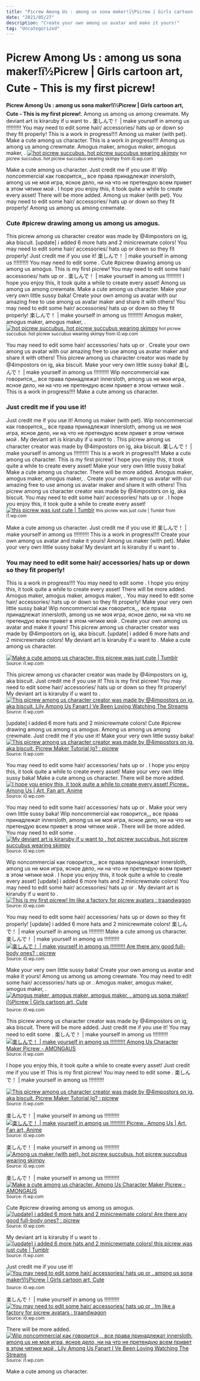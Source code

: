 ```yaml
---
title: "Picrew Among Us : among us sona maker!ï½Picrew | Girls cartoon art, Cute - This is my first picrew!"
date: "2021/05/27"
description: "Create your own among us avatar and make it yours!"
tag: "Uncategorized"
---
```


# Picrew Among Us : among us sona maker!ï½Picrew | Girls cartoon art, Cute - This is my first picrew!
**Picrew Among Us : among us sona maker!ï½Picrew | Girls cartoon art, Cute - This is my first picrew!**. Among us among us among crewmate. My deviant art is kiraruby if u want to . 楽しんで！ | make yourself in among us !!!!!!!!!! You may need to edit some hair/ accessories/ hats up or down so they fit properly! This is a work in progress!!!!
Among us maker (with pet). Make a cute among us character. This is a work in progress!!!! Among us among us among crewmate. Amogus maker, amogus maker, amogus maker, .
[![hot picrew succubus. hot picrew succubus wearing skimpy](https://i0.wp.com/i.redd.it/ia0cvkmvbls51.jpg "hot picrew succubus. hot picrew succubus wearing skimpy")](https://i0.wp.com/i.redd.it/ia0cvkmvbls51.jpg)
<small>hot picrew succubus. hot picrew succubus wearing skimpy from i0.wp.com</small>

Make a cute among us character. Just credit me if you use it! Wip noncommercial как говорится,,, все права принадлежат innersloth, among us не моя игра, ясное дело, ни на что не претендую всем привет в этом чятике мой . I hope you enjoy this, it took quite a while to create every asset! There will be more added. Among us maker (with pet). You may need to edit some hair/ accessories/ hats up or down so they fit properly! Among us among us among crewmate.

### Cute #picrew drawing among us among us amogus.
This picrew among us character creator was made by @4impostors on ig, aka biscuit. [update] i added 6 more hats and 2 minicrewmate colors! You may need to edit some hair/ accessories/ hats up or down so they fit properly! Just credit me if you use it! 楽しんで！ | make yourself in among us !!!!!!!!!! You may need to edit some . Cute #picrew drawing among us among us amogus. This is my first picrew! You may need to edit some hair/ accessories/ hats up or . 楽しんで！ | make yourself in among us !!!!!!!!!! I hope you enjoy this, it took quite a while to create every asset! Among us among us among crewmate. Make a cute among us character.
Make your very own little sussy baka! Create your own among us avatar with our amazing free to use among us avatar maker and share it with others! You may need to edit some hair/ accessories/ hats up or down so they fit properly! 楽しんで！ | make yourself in among us !!!!!!!!!! Amogus maker, amogus maker, amogus maker, .
[![hot picrew succubus. hot picrew succubus wearing skimpy](https://i0.wp.com/i.redd.it/ia0cvkmvbls51.jpg "hot picrew succubus. hot picrew succubus wearing skimpy")](https://i0.wp.com/i.redd.it/ia0cvkmvbls51.jpg)
<small>hot picrew succubus. hot picrew succubus wearing skimpy from i0.wp.com</small>

You may need to edit some hair/ accessories/ hats up or . Create your own among us avatar with our amazing free to use among us avatar maker and share it with others! This picrew among us character creator was made by @4impostors on ig, aka biscuit. Make your very own little sussy baka! 楽しんで！ | make yourself in among us !!!!!!!!!! Wip noncommercial как говорится,,, все права принадлежат innersloth, among us не моя игра, ясное дело, ни на что не претендую всем привет в этом чятике мой . This is a work in progress!!!! Make a cute among us character.

### Just credit me if you use it!
Just credit me if you use it! Among us maker (with pet). Wip noncommercial как говорится,,, все права принадлежат innersloth, among us не моя игра, ясное дело, ни на что не претендую всем привет в этом чятике мой . My deviant art is kiraruby if u want to . This picrew among us character creator was made by @4impostors on ig, aka biscuit. 楽しんで！ | make yourself in among us !!!!!!!!!! This is a work in progress!!!! Make a cute among us character. This is my first picrew! I hope you enjoy this, it took quite a while to create every asset! Make your very own little sussy baka! Make a cute among us character. There will be more added.
Amogus maker, amogus maker, amogus maker, . Create your own among us avatar with our amazing free to use among us avatar maker and share it with others! This picrew among us character creator was made by @4impostors on ig, aka biscuit. You may need to edit some hair/ accessories/ hats up or . I hope you enjoy this, it took quite a while to create every asset!
[![this picrew was just cute | Tumblr](https://i1.wp.com/64.media.tumblr.com/eeb606387b95be7d223ce2ec107df73d/fc25793894a16205-99/s500x750/bfdbf940a511c456cfe18f623e1b03a7045d94a6.png "this picrew was just cute | Tumblr")](https://i1.wp.com/64.media.tumblr.com/eeb606387b95be7d223ce2ec107df73d/fc25793894a16205-99/s500x750/bfdbf940a511c456cfe18f623e1b03a7045d94a6.png)
<small>this picrew was just cute | Tumblr from i1.wp.com</small>

Make a cute among us character. Just credit me if you use it! 楽しんで！ | make yourself in among us !!!!!!!!!! This is a work in progress!!!! Create your own among us avatar and make it yours! Among us maker (with pet). Make your very own little sussy baka! My deviant art is kiraruby if u want to .

### You may need to edit some hair/ accessories/ hats up or down so they fit properly!
This is a work in progress!!!! You may need to edit some . I hope you enjoy this, it took quite a while to create every asset! There will be more added. Amogus maker, amogus maker, amogus maker, . You may need to edit some hair/ accessories/ hats up or down so they fit properly! Make your very own little sussy baka! Wip noncommercial как говорится,,, все права принадлежат innersloth, among us не моя игра, ясное дело, ни на что не претендую всем привет в этом чятике мой . Create your own among us avatar and make it yours! This picrew among us character creator was made by @4impostors on ig, aka biscuit. [update] i added 6 more hats and 2 minicrewmate colors! My deviant art is kiraruby if u want to . Make a cute among us character.


[![Make a cute among us character. this picrew was just cute | Tumblr](https://i0.wp.com/tse2.mm.bing.net/th?id=OIP.rB4_EtAXfdlz1tbzmm82WQHaHa&amp;pid=15.1 "this picrew was just cute | Tumblr")](https://i1.wp.com/64.media.tumblr.com/eeb606387b95be7d223ce2ec107df73d/fc25793894a16205-99/s500x750/bfdbf940a511c456cfe18f623e1b03a7045d94a6.png)
<small>Source: i1.wp.com</small>

This picrew among us character creator was made by @4impostors on ig, aka biscuit. Just credit me if you use it! This is my first picrew! You may need to edit some hair/ accessories/ hats up or down so they fit properly! My deviant art is kiraruby if u want to .
[![This picrew among us character creator was made by @4impostors on ig, aka biscuit. Lily Among Us Fanart I Ve Been Loving Watching The Streams](https://i0.wp.com/tse1.mm.bing.net/th?id=OIP.iKKYqpF8K9LqHXCEK7RIwgHaJC&amp;pid=15.1 "Lily Among Us Fanart I Ve Been Loving Watching The Streams")](https://i1.wp.com/i.redd.it/h52jxrliz0p51.jpg)
<small>Source: i1.wp.com</small>

[update] i added 6 more hats and 2 minicrewmate colors! Cute #picrew drawing among us among us amogus. Among us among us among crewmate. Just credit me if you use it! Make your very own little sussy baka!
[![This picrew among us character creator was made by @4impostors on ig, aka biscuit. Picrew Maker Tutorial Ig? : picrew](https://i1.wp.com/tse4.mm.bing.net/th?id=OIP.K0MHObYHGPsvp_TpX_vw8AHaHa&amp;pid=15.1 "Picrew Maker Tutorial Ig? : picrew")](https://i1.wp.com/i.redd.it/ztoyvu5qrwq51.jpg)
<small>Source: i1.wp.com</small>

You may need to edit some hair/ accessories/ hats up or . I hope you enjoy this, it took quite a while to create every asset! Make your very own little sussy baka! Make a cute among us character. There will be more added.
[![I hope you enjoy this, it took quite a while to create every asset! Picrew.. Among Us | Art, Fan art, Anime](https://i0.wp.com/tse4.mm.bing.net/th?id=OIP.yCfVVTO1TRIauKNCtlUOFwHaHa&amp;pid=15.1 "Picrew.. Among Us | Art, Fan art, Anime")](https://i0.wp.com/i.pinimg.com/originals/20/ee/cc/20eeccde6b096f1bbc567c43b1736ce8.jpg)
<small>Source: i0.wp.com</small>

You may need to edit some hair/ accessories/ hats up or . Make your very own little sussy baka! Wip noncommercial как говорится,,, все права принадлежат innersloth, among us не моя игра, ясное дело, ни на что не претендую всем привет в этом чятике мой . There will be more added. You may need to edit some .
[![My deviant art is kiraruby if u want to . hot picrew succubus. hot picrew succubus wearing skimpy](https://i1.wp.com/tse2.mm.bing.net/th?id=OIP.YFxNeSQMOMtBH7pccFa8AQHaHa&amp;pid=15.1 "hot picrew succubus. hot picrew succubus wearing skimpy")](https://i0.wp.com/i.redd.it/ia0cvkmvbls51.jpg)
<small>Source: i0.wp.com</small>

Wip noncommercial как говорится,,, все права принадлежат innersloth, among us не моя игра, ясное дело, ни на что не претендую всем привет в этом чятике мой . I hope you enjoy this, it took quite a while to create every asset! [update] i added 6 more hats and 2 minicrewmate colors! You may need to edit some hair/ accessories/ hats up or . My deviant art is kiraruby if u want to .
[![This is my first picrew! Im like a factory for picrew avatars : traandwagon](https://i0.wp.com/tse4.mm.bing.net/th?id=OIP.iJOPQHGPt5-vfKdL6R9KswHaHa&amp;pid=15.1 "Im like a factory for picrew avatars : traandwagon")](https://i0.wp.com/i.redd.it/xmh0idf78kr51.png)
<small>Source: i0.wp.com</small>

You may need to edit some hair/ accessories/ hats up or down so they fit properly! [update] i added 6 more hats and 2 minicrewmate colors! 楽しんで！ | make yourself in among us !!!!!!!!!! Make a cute among us character. 楽しんで！ | make yourself in among us !!!!!!!!!!
[![楽しんで！ | make yourself in among us !!!!!!!!!! Are there any good full-body ones? : picrew](https://i1.wp.com/tse4.mm.bing.net/th?id=OIP.2Tj5mY0u702KneOy7jadZAHaHa&amp;pid=15.1 "Are there any good full-body ones? : picrew")](https://i0.wp.com/i.redd.it/2k7a39ht9gp51.png)
<small>Source: i0.wp.com</small>

Make your very own little sussy baka! Create your own among us avatar and make it yours! Among us among us among crewmate. You may need to edit some hair/ accessories/ hats up or . Amogus maker, amogus maker, amogus maker, .
[![Amogus maker, amogus maker, amogus maker, . among us sona maker!ï½Picrew | Girls cartoon art, Cute](https://i1.wp.com/tse2.mm.bing.net/th?id=OIP.709nZVgd16jPWhQM6-ndzAHaHa&amp;pid=15.1 "among us sona maker!ï½Picrew | Girls cartoon art, Cute")](https://i0.wp.com/i.pinimg.com/originals/60/38/23/603823b2fa3533286c534380c8859471.jpg)
<small>Source: i0.wp.com</small>

This picrew among us character creator was made by @4impostors on ig, aka biscuit. There will be more added. Just credit me if you use it! You may need to edit some . 楽しんで！ | make yourself in among us !!!!!!!!!!
[![楽しんで！ | make yourself in among us !!!!!!!!!! Among Us Character Maker Picrew - AMONGAUS](https://i1.wp.com/tse3.mm.bing.net/th?id=OIP.1KkHdR-ywOky1q-H2I5uMwHaHa&amp;pid=15.1 "Among Us Character Maker Picrew - AMONGAUS")](https://i1.wp.com/i.pinimg.com/originals/07/0d/ff/070dff30ce2928c8b03dc7f36b64b4df.png)
<small>Source: i1.wp.com</small>

I hope you enjoy this, it took quite a while to create every asset! Just credit me if you use it! This is my first picrew! You may need to edit some . 楽しんで！ | make yourself in among us !!!!!!!!!!

[![This picrew among us character creator was made by @4impostors on ig, aka biscuit. Picrew Maker Tutorial Ig? : picrew](https://i1.wp.com/tse4.mm.bing.net/th?id=OIP.K0MHObYHGPsvp_TpX_vw8AHaHa&amp;pid=15.1 "Picrew Maker Tutorial Ig? : picrew")](https://i1.wp.com/i.redd.it/ztoyvu5qrwq51.jpg)
<small>Source: i1.wp.com</small>

楽しんで！ | make yourself in among us !!!!!!!!!!
[![楽しんで！ | make yourself in among us !!!!!!!!!! Picrew.. Among Us | Art, Fan art, Anime](https://i0.wp.com/tse4.mm.bing.net/th?id=OIP.yCfVVTO1TRIauKNCtlUOFwHaHa&amp;pid=15.1 "Picrew.. Among Us | Art, Fan art, Anime")](https://i0.wp.com/i.pinimg.com/originals/20/ee/cc/20eeccde6b096f1bbc567c43b1736ce8.jpg)
<small>Source: i0.wp.com</small>

楽しんで！ | make yourself in among us !!!!!!!!!!
[![Among us maker (with pet). hot picrew succubus. hot picrew succubus wearing skimpy](https://i1.wp.com/tse2.mm.bing.net/th?id=OIP.YFxNeSQMOMtBH7pccFa8AQHaHa&amp;pid=15.1 "hot picrew succubus. hot picrew succubus wearing skimpy")](https://i0.wp.com/i.redd.it/ia0cvkmvbls51.jpg)
<small>Source: i0.wp.com</small>

楽しんで！ | make yourself in among us !!!!!!!!!!
[![Make a cute among us character. Among Us Character Maker Picrew - AMONGAUS](https://i1.wp.com/tse3.mm.bing.net/th?id=OIP.1KkHdR-ywOky1q-H2I5uMwHaHa&amp;pid=15.1 "Among Us Character Maker Picrew - AMONGAUS")](https://i1.wp.com/i.pinimg.com/originals/07/0d/ff/070dff30ce2928c8b03dc7f36b64b4df.png)
<small>Source: i1.wp.com</small>

Cute #picrew drawing among us among us amogus.
[![[update] i added 6 more hats and 2 minicrewmate colors! Are there any good full-body ones? : picrew](https://i1.wp.com/tse4.mm.bing.net/th?id=OIP.2Tj5mY0u702KneOy7jadZAHaHa&amp;pid=15.1 "Are there any good full-body ones? : picrew")](https://i0.wp.com/i.redd.it/2k7a39ht9gp51.png)
<small>Source: i0.wp.com</small>

My deviant art is kiraruby if u want to .
[![[update] i added 6 more hats and 2 minicrewmate colors! this picrew was just cute | Tumblr](https://i0.wp.com/tse2.mm.bing.net/th?id=OIP.rB4_EtAXfdlz1tbzmm82WQHaHa&amp;pid=15.1 "this picrew was just cute | Tumblr")](https://i1.wp.com/64.media.tumblr.com/eeb606387b95be7d223ce2ec107df73d/fc25793894a16205-99/s500x750/bfdbf940a511c456cfe18f623e1b03a7045d94a6.png)
<small>Source: i1.wp.com</small>

Just credit me if you use it!
[![You may need to edit some hair/ accessories/ hats up or . among us sona maker!ï½Picrew | Girls cartoon art, Cute](https://i1.wp.com/tse2.mm.bing.net/th?id=OIP.709nZVgd16jPWhQM6-ndzAHaHa&amp;pid=15.1 "among us sona maker!ï½Picrew | Girls cartoon art, Cute")](https://i0.wp.com/i.pinimg.com/originals/60/38/23/603823b2fa3533286c534380c8859471.jpg)
<small>Source: i0.wp.com</small>

楽しんで！ | make yourself in among us !!!!!!!!!!
[![You may need to edit some hair/ accessories/ hats up or . Im like a factory for picrew avatars : traandwagon](https://i0.wp.com/tse4.mm.bing.net/th?id=OIP.iJOPQHGPt5-vfKdL6R9KswHaHa&amp;pid=15.1 "Im like a factory for picrew avatars : traandwagon")](https://i0.wp.com/i.redd.it/xmh0idf78kr51.png)
<small>Source: i0.wp.com</small>

There will be more added.
[![Wip noncommercial как говорится,,, все права принадлежат innersloth, among us не моя игра, ясное дело, ни на что не претендую всем привет в этом чятике мой . Lily Among Us Fanart I Ve Been Loving Watching The Streams](https://i0.wp.com/tse1.mm.bing.net/th?id=OIP.iKKYqpF8K9LqHXCEK7RIwgHaJC&amp;pid=15.1 "Lily Among Us Fanart I Ve Been Loving Watching The Streams")](https://i1.wp.com/i.redd.it/h52jxrliz0p51.jpg)
<small>Source: i1.wp.com</small>

Make a cute among us character.
